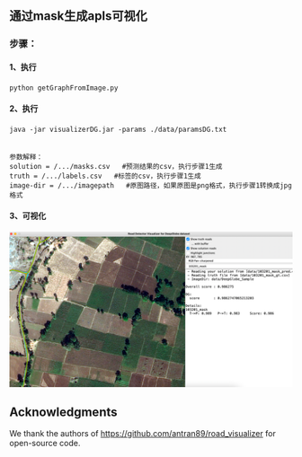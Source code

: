 ## 通过mask生成apls可视化
### 步骤：
#### 1、执行
```
python getGraphFromImage.py
```
#### 2、执行
```
java -jar visualizerDG.jar -params ./data/paramsDG.txt


参数解释：
solution = /.../masks.csv   #预测结果的csv，执行步骤1生成
truth = /.../labels.csv   #标签的csv，执行步骤1生成
image-dir = /.../imagepath   #原图路径，如果原图是png格式，执行步骤1转换成jpg格式
```

#### 3、可视化
![APLS visualizer](data/可视化.jpg)


## Acknowledgments
We thank the authors of https://github.com/antran89/road_visualizer for open-source code.
